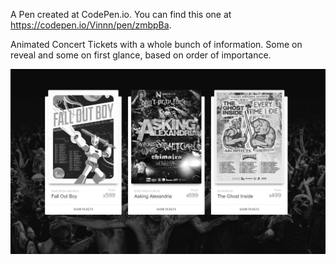 A Pen created at CodePen.io. You can find this one at https://codepen.io/Vinnn/pen/zmbpBa.

 Animated Concert Tickets with a whole bunch of information. 
Some on reveal and some on first glance, based on order of importance. 

![alt-text](https://raw.githubusercontent.com/vp93/Animated-Tickets/master/tickets.jpg)

